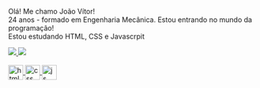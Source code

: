 Olá! Me chamo João Vítor!<br>
 24 anos - formado em Engenharia Mecânica.
 Estou entrando no mundo da programação!<br>
 Estou estudando HTML, CSS e Javascrpit
 
 <div>
    <a href="https://github.com/jvroliv">
    <img heigth="180em" src="https://github-readme-stats.vercel.app/api?username=jvroliv&show_icons=true&theme=dark&include_all_commits=true%count_private=true"/>
    <img heigth="180em" src="https://github-readme-stats.vercel.app/api/top-langs/?username=jvroliv&layout=compact&langs_count=16&theme=dark"/>
 </div>
<div style="display: inline_block"> <br>
   <img align="center" alt="html" height="30 width="40" src="https://cdn.jsdelivr.net/gh/devicons/devicon/icons/html5/html5-original.svg">
   <img align="center" alt="css" height="30 width="40" src="https://cdn.jsdelivr.net/gh/devicons/devicon/icons/css3/css3-original.svg">                                            
   <img align="center" alt="js" height="30 width="40" src="https://cdn.jsdelivr.net/gh/devicons/devicon/icons/javascript/javascript-original.svg">
</div>                                                            
